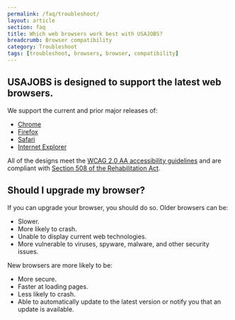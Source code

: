 ```yaml
---
permalink: /faq/troubleshoot/
layout: article
section: faq
title: Which web browsers work best with USAJOBS?
breadcrumb: Browser compatibility
category: Troubleshoot
tags: [troubleshoot, browsers, browser, compatibility]
---
```


<h2 class="usajobs-help-center__lead">
  USAJOBS is designed to support the latest web browsers.
</h2>

We support the current and prior major releases of:

* [Chrome](https://www.google.com/chrome/)
* [Firefox](http://www.mozilla.org/firefox/)
* [Safari](http://www.apple.com/safari/)
* [Internet Explorer](http://ie.microsoft.com/)

All of the designs meet the [WCAG 2.0 AA accessibility guidelines](http://www.w3.org/TR/WCAG20/) and are compliant with [Section 508 of the Rehabilitation Act](http://www.section508.gov/).

## Should I upgrade my browser?

If you can upgrade your browser, you should do so. Older browsers can be:

* Slower.
* More likely to crash.
* Unable to display current web technologies.
* More vulnerable to viruses, spyware, malware, and other security issues.

New browsers are more likely to be:

* More secure.
* Faster at loading pages.
* Less likely to crash.
* Able to automatically update to the latest version or notify you that an update is available.
